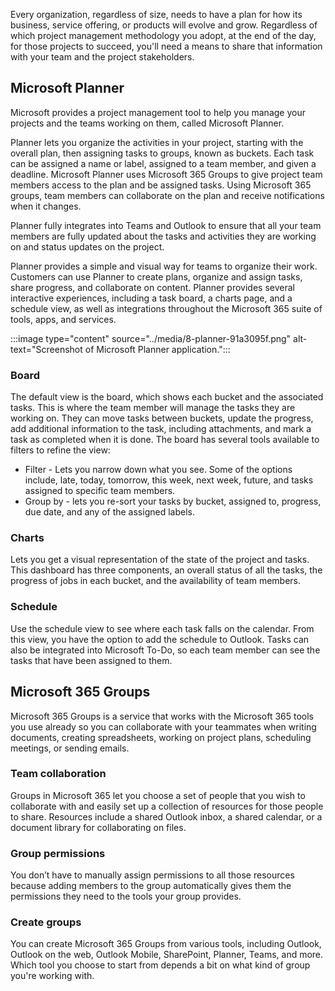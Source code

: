 Every organization, regardless of size, needs to have a plan for how its business, service offering, or products will evolve and grow. Regardless of which project management methodology you adopt, at the end of the day, for those projects to succeed, you'll need a means to share that information with your team and the project stakeholders.

## Microsoft Planner

Microsoft provides a project management tool to help you manage your projects and the teams working on them, called Microsoft Planner.

Planner lets you organize the activities in your project, starting with the overall plan, then assigning tasks to groups, known as buckets. Each task can be assigned a name or label, assigned to a team member, and given a deadline. Microsoft Planner uses Microsoft 365 Groups to give project team members access to the plan and be assigned tasks. Using Microsoft 365 groups, team members can collaborate on the plan and receive notifications when it changes.

Planner fully integrates into Teams and Outlook to ensure that all your team members are fully updated about the tasks and activities they are working on and status updates on the project.

Planner provides a simple and visual way for teams to organize their work. Customers can use Planner to create plans, organize and assign tasks, share progress, and collaborate on content. Planner provides several interactive experiences, including a task board, a charts page, and a schedule view, as well as integrations throughout the Microsoft 365 suite of tools, apps, and services.

:::image type="content" source="../media/8-planner-91a3095f.png" alt-text="Screenshot of Microsoft Planner application.":::


### Board

The default view is the board, which shows each bucket and the associated tasks. This is where the team member will manage the tasks they are working on. They can move tasks between buckets, update the progress, add additional information to the task, including attachments, and mark a task as completed when it is done. The board has several tools available to filters to refine the view:

 -  Filter - Lets you narrow down what you see. Some of the options include, late, today, tomorrow, this week, next week, future, and tasks assigned to specific team members.
 -  Group by - lets you re-sort your tasks by bucket, assigned to, progress, due date, and any of the assigned labels.

### Charts

Lets you get a visual representation of the state of the project and tasks. This dashboard has three components, an overall status of all the tasks, the progress of jobs in each bucket, and the availability of team members.

### Schedule

Use the schedule view to see where each task falls on the calendar. From this view, you have the option to add the schedule to Outlook. Tasks can also be integrated into Microsoft To-Do, so each team member can see the tasks that have been assigned to them.

## Microsoft 365 Groups

Microsoft 365 Groups is a service that works with the Microsoft 365 tools you use already so you can collaborate with your teammates when writing documents, creating spreadsheets, working on project plans, scheduling meetings, or sending emails.

### Team collaboration

Groups in Microsoft 365 let you choose a set of people that you wish to collaborate with and easily set up a collection of resources for those people to share. Resources include a shared Outlook inbox, a shared calendar, or a document library for collaborating on files.

### Group permissions

You don’t have to manually assign permissions to all those resources because adding members to the group automatically gives them the permissions they need to the tools your group provides.

### Create groups

You can create Microsoft 365 Groups from various tools, including Outlook, Outlook on the web, Outlook Mobile, SharePoint, Planner, Teams, and more. Which tool you choose to start from depends a bit on what kind of group you're working with.

